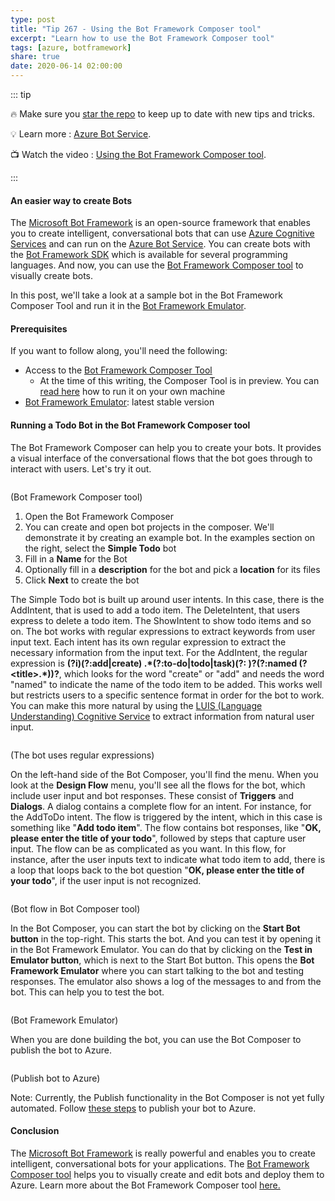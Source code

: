 ```yaml
---
type: post
title: "Tip 267 - Using the Bot Framework Composer tool"
excerpt: "Learn how to use the Bot Framework Composer tool"
tags: [azure, botframework]
share: true
date: 2020-06-14 02:00:00
---
```


::: tip 

:fire: Make sure you [star the repo](http://azuredev.tips?WT.mc_id=azure-azuredevtips-micrum) to keep up to date with new tips and tricks.

:bulb: Learn more : [Azure Bot Service](https://docs.microsoft.com/azure/bot-service/bot-service-overview-introduction?WT.mc_id=docs-azuredevtips-micrum). 

:tv: Watch the video : [Using the Bot Framework Composer tool](https://www.youtube.com/watch?v=XNE43x_JaR4&list=PLLasX02E8BPCNCK8Thcxu-Y-XcBUbhFWC&index=14&t=0s?WT.mc_id=youtube-azuredevtips-micrum).

:::

#### An easier way to create Bots

The [Microsoft Bot Framework](https://dev.botframework.com/?WT.mc_id=other-azuredevtips-micrum) is an open-source framework that enables you to create intelligent, conversational bots that can use [Azure Cognitive Services](https://azure.microsoft.com/services/cognitive-services/?WT.mc_id=microsoft-azuredevtips-micrum) and can run on the [Azure Bot Service](https://azure.microsoft.com/services/bot-service/?WT.mc_id=microsoft-azuredevtips-micrum). 
You can create bots with the [Bot Framework SDK](https://github.com/microsoft/botframework-sdk?WT.mc_id=github-azuredevtips-micrum) which is available for several programming languages. And now, you can use the [Bot Framework Composer tool](https://github.com/microsoft/BotFramework-Composer?WT.mc_id=github-azuredevtips-micrum) to visually create bots. 

In this post, we'll take a look at a sample bot in the Bot Framework Composer Tool and run it in the [Bot Framework Emulator](https://github.com/microsoft/BotFramework-Emulator/releases/latest?WT.mc_id=github-azuredevtips-micrum). 

#### Prerequisites

If you want to follow along, you'll need the following:
* Access to the [Bot Framework Composer Tool](https://github.com/microsoft/BotFramework-Composer?WT.mc_id=github-azuredevtips-micrum)
  * At the time of this writing, the Composer Tool is in preview. You can [read here](https://github.com/microsoft/BotFramework-Composer/blob/stable/docs/setup-yarn.md?WT.mc_id=github-azuredevtips-micrum) how to run it on your own machine
* [Bot Framework Emulator](https://github.com/microsoft/BotFramework-Emulator/releases/latest?WT.mc_id=github-azuredevtips-micrum): latest stable version

#### Running a Todo Bot in the Bot Framework Composer tool

The Bot Framework Composer can help you to create your bots. It provides a visual interface of the conversational flows that the bot goes through to interact with users. Let's try it out.

<img :src="$withBase('/files/55botframeworkcomposer.png')">

(Bot Framework Composer tool)

1. Open the Bot Framework Composer
2. You can create and open bot projects in the composer. We'll demonstrate it by creating an example bot. In the examples section on the right, select the **Simple Todo** bot
3. Fill in a **Name** for the Bot
4. Optionally fill in a **description** for the bot and pick a **location** for its files
5. Click **Next** to create the bot


The Simple Todo bot is built up around user intents. In this case, there is the AddIntent, that is used to add a todo item. The DeleteIntent, that users express to delete a todo item. The ShowIntent to show todo items and so on.
The bot works with regular expressions to extract keywords from user input text. Each intent has its own regular expression to extract the necessary information from the input text. For the AddIntent, the regular expression is **(?i)(?:add|create) .\*(?:to-do|todo|task)(?: )?(?:named (?\<title\>.*))?**, which looks for the word "create" or "add" and needs the word "named" to indicate the name of the todo item to be added. This works well but restricts users to a specific sentence format in order for the bot to work. You can make this more natural by using the [LUIS (Language Understanding) Cognitive Service](https://azure.microsoft.com/services/cognitive-services/language-understanding-intelligent-service/?WT.mc_id=microsoft-azuredevtips-micrum) to extract information from natural user input.

<img :src="$withBase('/files/55regularexpr.png')">

(The bot uses regular expressions)

On the left-hand side of the Bot Composer, you'll find the menu. When you look at the **Design Flow** menu, you'll see all the flows for the bot, which include user input and bot responses. These consist of **Triggers** and **Dialogs**. A dialog contains a complete flow for an intent. For instance, for the AddToDo intent. The flow is triggered by the intent, which in this case is something like "**Add todo item**". The flow contains bot responses, like "**OK, please enter the title of your todo**", followed by steps that capture user input. The flow can be as complicated as you want. In this flow, for instance, after the user inputs text to indicate what todo item to add, there is a loop that loops back to the bot question "**OK, please enter the title of your todo**", if the user input is not recognized.

<img :src="$withBase('/files/55designbot.png')">

(Bot flow in Bot Composer tool)

In the Bot Composer, you can start the bot by clicking on the **Start Bot button** in the top-right. This starts the bot. And you can test it by opening it in the Bot Framework Emulator. You can do that by clicking on the **Test in Emulator button**, which is next to the Start Bot button. This opens the **Bot Framework Emulator** where you can start talking to the bot and testing responses. The emulator also shows a log of the messages to and from the bot. This can help you to test the bot. 

<img :src="$withBase('/files/55botemulator.png')">

(Bot Framework Emulator)

When you are done building the bot, you can use the Bot Composer to publish the bot to Azure. 

<img :src="$withBase('/files/55botemulator.png')">

(Publish bot to Azure)

Note: Currently, the Publish functionality in the Bot Composer is not yet fully automated. Follow [these steps](https://github.com/microsoft/BotFramework-Composer/blob/stable/docs/deploy-bot.md?WT.mc_id=github-azuredevtips-micrum) to publish your bot to Azure. 

#### Conclusion

The [Microsoft Bot Framework](https://dev.botframework.com/?WT.mc_id=other-azuredevtips-micrum) is really powerful and enables you to create intelligent, conversational bots for your applications. The [Bot Framework Composer tool](https://github.com/microsoft/BotFramework-Composer?WT.mc_id=github-azuredevtips-micrum) helps you to visually create and edit bots and deploy them to Azure. Learn more about the Bot Framework Composer tool [here.](https://github.com/microsoft/BotFramework-Composer/blob/stable/toc.md?WT.mc_id=github-azuredevtips-micrum)